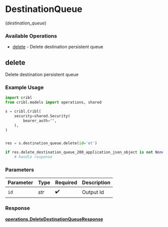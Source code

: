 # DestinationQueue
(*destination_queue*)

### Available Operations

* [delete](#delete) - Delete destination persistent queue

## delete

Delete destination persistent queue

### Example Usage

```python
import cribl
from cribl.models import operations, shared

s = cribl.Cribl(
    security=shared.Security(
        bearer_auth="",
    ),
)


res = s.destination_queue.delete(id='et')

if res.delete_destination_queue_200_application_json_object is not None:
    # handle response
```

### Parameters

| Parameter          | Type               | Required           | Description        |
| ------------------ | ------------------ | ------------------ | ------------------ |
| `id`               | *str*              | :heavy_check_mark: | Output Id          |


### Response

**[operations.DeleteDestinationQueueResponse](../../models/operations/deletedestinationqueueresponse.md)**

